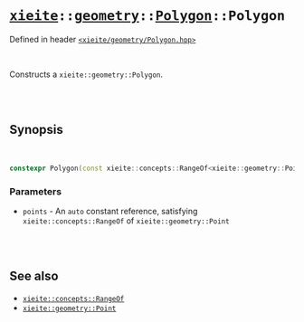 # [`xieite`](../../../README.md)`::`[`geometry`](../../../docs/geometry.md)`::`[`Polygon`](../../../docs/geoemtry/Polygon.md)`::Polygon`
Defined in header [`<xieite/geometry/Polygon.hpp>`](../../../include/xieite/geometry/Polygon.hpp)

<br/>

Constructs a `xieite::geometry::Polygon`.

<br/><br/>

## Synopsis

<br/>

```cpp
constexpr Polygon(const xieite::concepts::RangeOf<xieite::geometry::Point> auto& points) noexcept;
```
### Parameters
- `points` - An `auto` constant reference, satisfying `xieite::concepts::RangeOf` of `xieite::geometry::Point`

<br/><br/>

## See also
- [`xieite::concepts::RangeOf`](../../../docs/concepts/RangeOf.md)
- [`xieite::geometry::Point`](../../../docs/geometry/Point.md)

